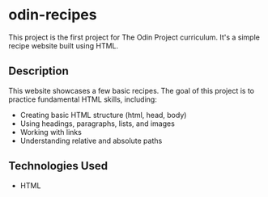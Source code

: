 # odin-recipes

This project is the first project for The Odin Project curriculum.  It's a simple recipe website built using HTML.

## Description

This website showcases a few basic recipes.  The goal of this project is to practice fundamental HTML skills, including:

*   Creating basic HTML structure (html, head, body)
*   Using headings, paragraphs, lists, and images
*   Working with links
*   Understanding relative and absolute paths

## Technologies Used

*   HTML
 
